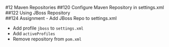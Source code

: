 #12 Maven Repositories
##120 Configure Maven Repository in settings.xml  
##122 Using JBoss Repository  
##124 Assignment - Add JBoss Repo to settings.xml
- Add profile `jboss` to `settings.xml`
- Add `activeProfiles`
- Remove repository from `pom.xml`
